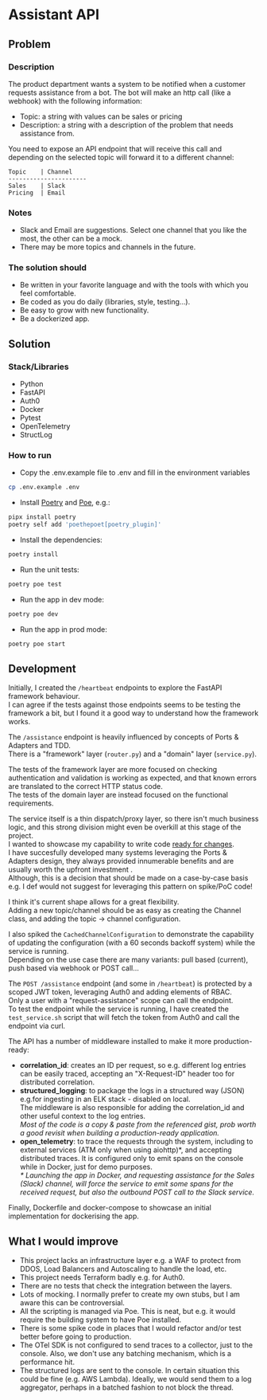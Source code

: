 # Assistant API

## Problem

### Description

The product department wants a system to be notified when a customer requests assistance from a bot. The bot will make an http call (like a webhook) with the following information:

- Topic: a string with values can be sales or pricing
- Description: a string with a description of the problem that needs assistance from.

You need to expose an API endpoint that will receive this call and depending on the selected topic will forward it to a different channel:

```
Topic    | Channel   
----------------------
Sales    | Slack
Pricing  | Email
```

### Notes

- Slack and Email are suggestions. Select one channel that you like the most, the other can be a mock.
- There may be more topics and channels in the future.

### The solution should

- Be written in your favorite language and with the tools with which you feel comfortable.
- Be coded as you do daily (libraries, style, testing...).
- Be easy to grow with new functionality.
- Be a dockerized app.

## Solution

### Stack/Libraries

- Python
- FastAPI
- Auth0
- Docker
- Pytest
- OpenTelemetry
- StructLog

### How to run

- Copy the .env.example file to .env and fill in the environment variables
  
```bash
cp .env.example .env
```

- Install [Poetry](https://python-poetry.org/docs/#installation) and [Poe](https://poethepoet.natn.io/installation.html), e.g.:

```bash
pipx install poetry
poetry self add 'poethepoet[poetry_plugin]'
```

- Install the dependencies:

```bash
poetry install
```

- Run the unit tests:

```bash
poetry poe test
```

- Run the app in dev mode:

```bash
poetry poe dev
```

- Run the app in prod mode:

```bash
poetry poe start
```

## Development

Initially, I created the `/heartbeat` endpoints to explore the FastAPI framework behaviour.  
I can agree if the tests against those endpoints seems to be testing the framework a bit, but I found it a good way to understand how the framework works.

The `/assistance` endpoint is heavily influenced by concepts of Ports & Adapters and TDD.  
There is a "framework" layer (`router.py`) and a "domain" layer (`service.py`).

The tests of the framework layer are more focused on checking authentication and validation is working as expected, and that known errors are translated to the correct HTTP status code.  
The tests of the domain layer are instead focused on the functional requirements.  

The service itself is a thin dispatch/proxy layer, so there isn't much business logic, and this strong division might even be overkill at this stage of the project.  
I wanted to showcase my capability to write code [ready for changes](https://netflixtechblog.com/ready-for-changes-with-hexagonal-architecture-b315ec967749?gi=6607ec8ec0a1).  
I have succesfully developed many systems leveraging the Ports & Adapters design, they always provided innumerable benefits and are usually worth the upfront investment .  
Although, this is a decision that should be made on a case-by-case basis e.g. I def would not suggest for leveraging this pattern on spike/PoC code!

I think it's current shape allows for a great flexibility.  
Adding a new topic/channel should be as easy as creating the Channel class, and adding the topic -> channel configuration.

I also spiked the `CachedChannelConfiguration` to demonstrate the capability of updating the configuration (with a 60 seconds backoff system) while the service is running.  
Depending on the use case there are many variants: pull based (current), push based via webhook or POST call...  

The `POST /assistance` endpoint (and some in `/heartbeat`) is protected by a scoped JWT token, leveraging Auth0 and adding elements of RBAC.  
Only a user with a "request-assistance" scope can call the endpoint.  
To test the endpoint while the service is running, I have created the `test_service.sh` script that will fetch the token from Auth0 and call the endpoint via curl.

The API has a number of middleware installed to make it more production-ready:

- **correlation_id**: creates an ID per request, so e.g. different log entries can be easily traced, accepting an "X-Request-ID" header too for distributed correlation.
- **structured_logging**: to package the logs in a structured way (JSON) e.g.for ingesting in an ELK stack - disabled on local.  
The middleware is also responsible for adding the correlation_id and other useful context to the log entries.  
_Most of the code is a copy & paste from the referenced gist, prob worth a good revisit when building a production-ready application._
- **open_telemetry**: to trace the requests through the system, including to external services (ATM only when using aiohttp)*, and accepting distributed traces. It is configured only to emit spans on the console while in Docker, just for demo purposes.  
_\* Launching the app in Docker, and requesting assistance for the Sales (Slack) channel, will force the service to emit some spans for the received request, but also the outbound POST call to the Slack service._

Finally, Dockerfile and docker-compose to showcase an initial implementation for dockerising the app.

## What I would improve

- This project lacks an infrastructure layer e.g. a WAF to protect from DDOS, Load Balancers and Autoscaling to handle the load, etc.
- This project needs Terraform badly e.g. for Auth0.
- There are no tests that check the integration between the layers.
- Lots of mocking. I normally prefer to create my own stubs, but I am aware this can be controversial.
- All the scripting is managed via Poe. This is neat, but e.g. it would require the building system to have Poe installed.
- There is some spike code in places that I would refactor and/or test better before going to production.
- The OTel SDK is not configured to send traces to a collector, just to the console. Also, we don't use any batching mechanism, which is a performance hit.
- The structured logs are sent to the console. In certain situation this could be fine (e.g. AWS Lambda). Ideally, we would send them to a log aggregator, perhaps in a batched fashion to not block the thread.
